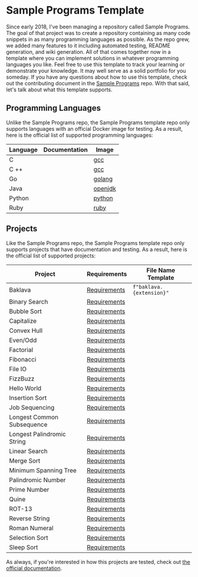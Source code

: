 # Sample Programs Template

Since early 2018, I've been managing a repository called Sample Programs.
The goal of that project was to create a repository containing as many 
code snippets in as many programming languages as possible. As the repo
grew, we added many features to it including automated testing, README
generation, and wiki generation. All of that comes together now in a
template where you can implement solutions in whatever programming 
languages you like. Feel free to use this template to track your learning
or demonstrate your knowledge. It may well serve as a solid portfolio
for you someday. If you have any questions about how to use this 
template, check out the contributing document in the 
[Sample Programs](https://github.com/TheRenegadeCoder/sample-programs) repo. 
With that said, let's talk about what this template supports.

## Programming Languages

Unlike the Sample Programs repo, the Sample Programs template repo only
supports languages with an official Docker image for testing. As a result,
here is the official list of supported programming languages:

| Language | Documentation | Image                                       |
| -------- | ------------- | ------------------------------------------- |
| C        |               | [gcc](https://hub.docker.com/_/gcc)         |
| C ++     |               | [gcc](https://hub.docker.com/_/gcc)         |
| Go       |               | [golang](https://hub.docker.com/_/golang)   |
| Java     |               | [openjdk](https://hub.docker.com/_/openjdk) |
| Python   |               | [python](https://hub.docker.com/_/python)   |
| Ruby     |               | [ruby](https://hub.docker.com/_/ruby)       |

## Projects

Like the Sample Programs repo, the Sample Programs template repo only
supports projects that have documentation and testing. As a result, 
here is the official list of supported projects:

| Project                    | Requirements                                                                         | File Name Template       |
| -------------------------- | ------------------------------------------------------------------------------------ | ------------------------ |
| Baklava                    | [Requirements](https://sample-programs.therenegadecoder.com/projects/baklava/)       | `f"baklava.{extension}"` |
| Binary Search              | [Requirements](https://sample-programs.therenegadecoder.com/projects/binary-search/) |                          |
| Bubble Sort                | [Requirements](https://sample-programs.therenegadecoder.com/projects/bubble-sort/)   |                          |
| Capitalize                 | [Requirements](https://sample-programs.therenegadecoder.com/projects/capitalize/)    |                          |
| Convex Hull                | [Requirements](https://sample-programs.therenegadecoder.com/projects/convex-hull/)   |                          |
| Even/Odd                   | [Requirements](https://sample-programs.therenegadecoder.com/projects/even-odd/)      |                          |
| Factorial                  | [Requirements](https://sample-programs.therenegadecoder.com/projects/factorial/)     |                    |
| Fibonacci                  | [Requirements](https://sample-programs.therenegadecoder.com/projects/bubble-sort/)   |                    |
| File IO                    | [Requirements](https://sample-programs.therenegadecoder.com/projects/bubble-sort/)   |                    |
| FizzBuzz                   | [Requirements](https://sample-programs.therenegadecoder.com/projects/bubble-sort/)   |                    |
| Hello World                | [Requirements](https://sample-programs.therenegadecoder.com/projects/bubble-sort/)   |                    |
| Insertion Sort             | [Requirements](https://sample-programs.therenegadecoder.com/projects/bubble-sort/)   |                    |
| Job Sequencing             | [Requirements](https://sample-programs.therenegadecoder.com/projects/bubble-sort/)   |                    |
| Longest Common Subsequence | [Requirements](https://sample-programs.therenegadecoder.com/projects/bubble-sort/)   |                    |
| Longest Palindromic String | [Requirements](https://sample-programs.therenegadecoder.com/projects/bubble-sort/)   |                    |
| Linear Search              | [Requirements](https://sample-programs.therenegadecoder.com/projects/bubble-sort/)   |                    |
| Merge Sort                 | [Requirements](https://sample-programs.therenegadecoder.com/projects/bubble-sort/)   |                    |
| Minimum Spanning Tree      | [Requirements](https://sample-programs.therenegadecoder.com/projects/bubble-sort/)   |                    |
| Palindromic Number         | [Requirements](https://sample-programs.therenegadecoder.com/projects/bubble-sort/)   |                    |
| Prime Number               | [Requirements](https://sample-programs.therenegadecoder.com/projects/bubble-sort/)   |                    |
| Quine                      | [Requirements](https://sample-programs.therenegadecoder.com/projects/bubble-sort/)   |                    |
| ROT-13                     | [Requirements](https://sample-programs.therenegadecoder.com/projects/bubble-sort/)   |                    |
| Reverse String             | [Requirements](https://sample-programs.therenegadecoder.com/projects/bubble-sort/)   |                    |
| Roman Numeral              | [Requirements](https://sample-programs.therenegadecoder.com/projects/bubble-sort/)   |                    |
| Selection Sort             | [Requirements](https://sample-programs.therenegadecoder.com/projects/bubble-sort/)   |                    |
| Sleep Sort                 | [Requirements](https://sample-programs.therenegadecoder.com/projects/bubble-sort/)   |                    |

As always, if you're interested in how this projects are tested, check
out [the official documentation](https://sample-programs.therenegadecoder.com/projects/). 
